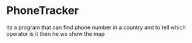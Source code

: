 # PhoneTracker
Its a program that can find phone number in a country and to tell which operator is it then he we show the map
